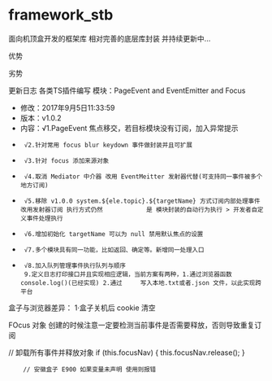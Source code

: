 # framework_stb
面向机顶盒开发的框架库 相对完善的底层库封装 并持续更新中...

优势


劣势


更新日志
各类TS插件编写
   模块：PageEvent and EventEmitter and Focus
 * 修改：2017年9月5日11:33:59
 * 版本：v1.0.2
 * 内容：√1.PageEvent 焦点移交，若目标模块没有订阅，加入异常提示
 *      √2.针对常用 focus blur keydown 事件做封装并且可扩展
 *      √3.针对 focus 添加来源对象
 *      √4.取消 Mediator 中介器 改用 EventMeitter 发射器代替(可支持同一事件被多个地方订阅)
 *      √5.移除 v1.0.0 system.${ele.topic}.${targetName} 方式订阅内部处理事件 改用发射器订阅 执行方式仍然            是 模块封装的自动行为执行 > 开发者自定义事件处理执行
 *      √6.增加初始化 targetName 可以为 null 禁用默认焦点的设置
 *      √7.多个模块具有同一功能，比如返回、确定等。新增同一处理入口
 *      √8.加入队列管理事件执行队列与顺序
        9.定义日志打印接口并且实现相应逻辑，当前方案有两种，1.通过浏览器函数 console.log()(已经实现) 2.通过     写入本地.txt或者.json 文件，以此实现跨平台

  盒子与浏览器差异：
      1·盒子关机后 cookie 清空

FOcus 对象  创建的时候注意一定要检测当前事件是否需要释放，否则导致重复订阅

// 卸载所有事件并释放对象
        if (this.focusNav) {
            this.focusNav.release();
        }


        // 安徽盒子 E900 如果变量未声明 使用则报错
